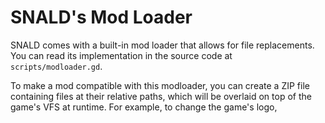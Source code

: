 # SNALD's Mod Loader

SNALD comes with a built-in mod loader that allows for file replacements. You can read its implementation in the source code at `scripts/modloader.gd`.

To make a mod compatible with this modloader, you can create a ZIP file containing files at their relative paths, which will be overlaid on top of the game's VFS at runtime. For example, to change the game's logo, 